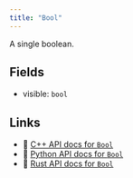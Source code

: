 ```yaml
---
title: "Bool"
---
```


A single boolean.

## Fields

* visible: `bool`

## Links
 * 🌊 [C++ API docs for `Bool`](https://ref.rerun.io/docs/cpp/stable/structrerun_1_1datatypes_1_1Bool.html)
 * 🐍 [Python API docs for `Bool`](https://ref.rerun.io/docs/python/stable/common/datatypes#rerun.datatypes.Bool)
 * 🦀 [Rust API docs for `Bool`](https://docs.rs/rerun/latest/rerun/datatypes/struct.Bool.html)


